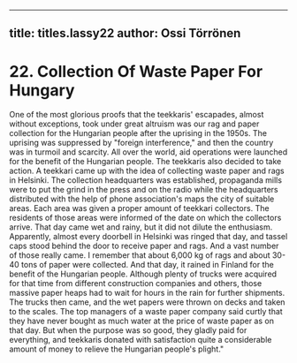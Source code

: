 
---

title: titles.lassy22
author: Ossi Törrönen
---


    
# 22. Collection Of Waste Paper For Hungary

One of the most glorious proofs that the teekkaris' escapades, almost without exceptions, took under great altruism was our rag and paper collection for the Hungarian people after the uprising in the 1950s. The uprising was suppressed by "foreign interference," and then the country was in turmoil and scarcity. All over the world, aid operations were launched for the benefit of the Hungarian people. The teekkaris also decided to take action. A teekkari came up with the idea of collecting waste paper and rags in Helsinki. The collection headquarters was established, propaganda mills were to put the grind in the press and on the radio while the headquarters distributed with the help of phone association's maps the city of suitable areas. Each area was given a proper amount of teekkari collectors. The residents of those areas were informed of the date on which the collectors arrive. That day came wet and rainy, but it did not dilute the enthusiasm. Apparently, almost every doorbell in Helsinki was ringed that day, and tassel caps stood behind the door to receive paper and rags. And a vast number of those really came. I remember that about 6,000 kg of rags and about 30-40 tons of paper were collected. And that day, it rained in Finland for the benefit of the Hungarian people. Although plenty of trucks were acquired for that time from different construction companies and others, those massive paper heaps had to wait for hours in the rain for further shipments. The trucks then came, and the wet papers were thrown on decks and taken to the scales. The top managers of a waste paper company said curtly that they have never bought as much water at the price of waste paper as on that day. But when the purpose was so good, they gladly paid for everything, and teekkaris donated with satisfaction quite a considerable amount of money to relieve the Hungarian people's plight."
